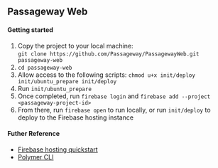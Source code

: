## Passageway Web

#### Getting started

1. Copy the project to your local machine:  
`git clone https://github.com/Passageway/PassagewayWeb.git passageway-web`
2. `cd passageway-web`
3. Allow access to the following scripts: `chmod u+x init/deploy init/ubuntu_prepare init/deploy`
4. Run `init/ubuntu_prepare`
5. Once completed, run `firebase login` and `firebase add --project <passageway-project-id>`
6. From there, run `firebase open` to run locally, or run `init/deploy` to deploy to the Firebase hosting instance


#### Futher Reference
* [Firebase hosting quickstart][firebase_qs]
* [Polymer CLI][polymer_cli]


[firebase_qs]: https://firebase.google.com/docs/hosting/quickstart
[polymer_cli]: https://www.polymer-project.org/1.0/docs/tools/polymer-cli
